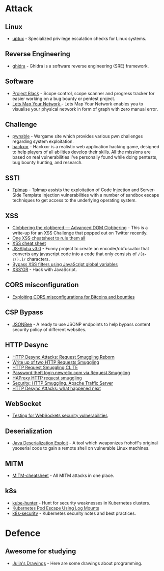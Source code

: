 # Attack

## Linux

- [uptux](https://github.com/initstring/uptux/blob/master/README.md) - Specialized privilege escalation checks for Linux
 systems.

## Reverse Engineering

- [ghidra](https://github.com/NationalSecurityAgency/ghidra) - Ghidra is a software reverse engineering (SRE) framework.

## Software

- [Project Black](https://github.com/c0rvax/project-black) - Scope control, scope scanner and progress tracker for
 easier working on a bug bounty or pentest project.
- [Lets Map Your Network ](https://github.com/varchashva/LetsMapYourNetwork) - Lets Map Your Network enables you to
 visualise your physical network in form of graph with zero manual error.

## Challenge

- [pwnable](https://pwnable.kr) - Wargame site which provides various pwn challenges regarding system exploitation.
- [hackxor](https://hackxor.net) - Hackxor is a realistic web application hacking game, designed to help players of all
 abilities develop their skills. All the missions are based on real vulnerabilities I've personally found while doing
 pentests, bug bounty hunting, and research.

## SSTI

- [Tplmap](https://github.com/epinna/tplmap) - Tplmap assists the exploitation of Code Injection and Server-Side Template
 Injection vulnerabilities with a number of sandbox escape techniques to get access to the underlying operating system.

## XSS

- [Clobbering the clobbered — Advanced DOM Clobbering](https://medium.com/@terjanq/dom-clobbering-techniques-8443547ebe94) -
 This is a write-up for an XSS Challenge that popped out on Twitter recently.
- [One XSS cheatsheet to rule them all](https://portswigger.net/research/one-xss-cheatsheet-to-rule-them-all)
- [XSS cheat sheet](https://portswigger.net/web-security/cross-site-scripting/cheat-sheet)
- [JS-Alpha v3.0](https://github.com/terjanq/JS-Alpha) - Funny project to create an encoder/obfuscator that converts any
 javascript code into a code that only consists of `/[a-z().]/` characters.
- [Bypass XSS filters using JavaScript global variables](https://www.secjuice.com/bypass-xss-filters-using-javascript-global-variables/amp/?__twitter_impression=true)
- [XSS'OR](http://xssor.io/#ende) - Hack with JavaScript.

## CORS misconfiguration

- [Exploiting CORS misconfigurations for Bitcoins and bounties](https://portswigger.net/research/exploiting-cors-misconfigurations-for-bitcoins-and-bounties)

## CSP Bypass

- [JSONBee](https://github.com/zigoo0/JSONBee) - A ready to use JSONP endpoints to help bypass content security policy
 of different websites.

## HTTP Desync

- [HTTP Desync Attacks: Request Smuggling Reborn](https://portswigger.net/research/http-desync-attacks-request-smuggling-reborn)
- [Write up of two HTTP Requests Smuggling](https://medium.com/@cc1h2e1/write-up-of-two-http-requests-smuggling-ff211656fe7d)
- [HTTP Request Smuggling CL.TE](https://medium.com/@memn0ps/http-request-smuggling-cl-te-7c40e246021c)
- [Password theft login.newrelic.com via Request Smuggling](https://hackerone.com/reports/498052)
- [HAProxy HTTP request smuggling](https://nathandavison.com/blog/haproxy-http-request-smuggling)
- [Security: HTTP Smuggling, Apache Traffic Server](https://regilero.github.io/english/security/2019/10/17/security_apache_traffic_server_http_smuggling/)
- [HTTP Desync Attacks: what happened next](https://portswigger.net/research/http-desync-attacks-what-happened-next)

## WebSocket

- [Testing for WebSockets security vulnerabilities](https://portswigger.net/web-security/websockets)

## Deserialization

- [Java Deserialization Exploit](https://github.com/njfox/Java-Deserialization-Exploit) - A tool which weaponizes
 frohoff's original ysoserial code to gain a remote shell on vulnerable Linux machines.

## MITM

- [MITM-cheatsheet](https://github.com/Sab0tag3d/MITM-cheatsheet) - All MITM attacks in one place.

## k8s

- [kube-hunter](https://github.com/aquasecurity/kube-hunter) - Hunt for security weaknesses in Kubernetes clusters.
- [Kubernetes Pod Escape Using Log Mounts](https://blog.aquasec.com/kubernetes-security-pod-escape-log-mounts)
- [k8s-security](https://github.com/kabachook/k8s-security) - Kubernetes security notes and best practices.

# Defence

## Awesome for studying

- [Julia's Drawings](https://drawings.jvns.ca) - Here are some drawings about programming.


